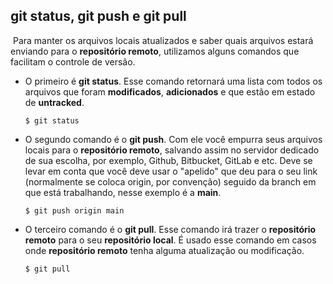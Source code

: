 ## git status, git push e  git pull

​	Para manter os arquivos locais atualizados e saber quais arquivos estará enviando para o **repositório remoto**, utilizamos alguns comandos que facilitam o controle de versão. 

- O primeiro é **git status**. Esse comando retornará uma lista com todos os arquivos que foram **modificados**, **adicionados** e que estão em estado de **untracked**.

  ```
  $ git status
  ```

- O segundo comando é o **git push**. Com ele você empurra seus arquivos locais para o **repositório remoto**, salvando assim no servidor dedicado de sua escolha, por exemplo, Github, Bitbucket, GitLab e etc. Deve se levar em conta que você deve usar o "apelido" que deu para o seu link (normalmente se coloca origin, por convenção) seguido da branch em que está trabalhando, nesse exemplo é a **main**.

  ```
  $ git push origin main
  ```

- O terceiro comando é o **git pull**. Esse comando irá trazer o **repositório remoto** para o seu **repositório local**. É usado esse comando em casos onde **repositório remoto** tenha alguma atualização ou modificação.

  ```
  $ git pull
  ```

  
